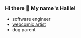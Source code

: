 ### Hi there 👋 My name's Hallie!

- software engineer
- [webcomic artist](https://www.instagram.com/atworkcomic/)
- dog parent
